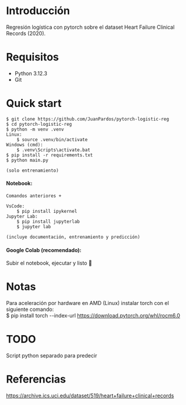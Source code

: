 Introducción
==========================
Regresión logística con pytorch sobre el dataset Heart Failure Clinical Records (2020).

Requisitos
==========================
- Python 3.12.3 
- Git

Quick start
==========================
    $ git clone https://github.com/JuanPardos/pytorch-logistic-reg
    $ cd pytorch-logistic-reg
    $ python -m venv .venv
    Linux:
        $ source .venv/bin/activate
    Windows (cmd):
        $ .venv\Scripts\activate.bat
    $ pip install -r requirements.txt
    $ python main.py 

    (solo entrenamiento)

#### Notebook:
    Comandos anteriores +

    VsCode:
        $ pip install ipykernel
    Jupyter Lab:
        $ pip install jupyterlab
        $ jupyter lab
    
    (incluye documentación, entrenamiento y predicción)

#### Google Colab (recomendado):
Subir el notebook, ejecutar y listo 🤯
        

Notas
==========================
Para aceleración por hardware en AMD (Linux) instalar torch con el siguiente comando: <br>
$ pip install torch --index-url https://download.pytorch.org/whl/rocm6.0


TODO
==========================
Script python separado para predecir

Referencias
==========================
https://archive.ics.uci.edu/dataset/519/heart+failure+clinical+records
